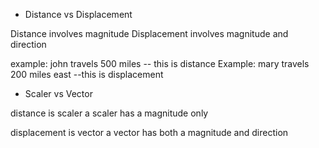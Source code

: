 * Distance vs Displacement

Distance involves magnitude
Displacement involves magnitude and direction

example: john travels 500 miles -- this is distance
Example: mary travels 200 miles east --this is displacement

* Scaler vs Vector

distance is scaler
a scaler has a magnitude only

displacement is vector
a vector has both a magnitude and direction
